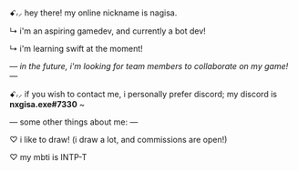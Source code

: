 ꗃ៸⸝ hey there! my online nickname is nagisa.

↳ i'm an aspiring gamedev, and currently a bot dev!

↳ i'm learning swift at the moment!

— *in the future, i'm looking for team members to collaborate on my game!* —

ꗃ៸⸝ if you wish to contact me, i personally prefer discord; my discord is **nxgisa.exe#7330** ~

— some other things about me: —

♡ i like to draw! (i draw a lot, and commissions are open!)

♡ my mbti is INTP-T

